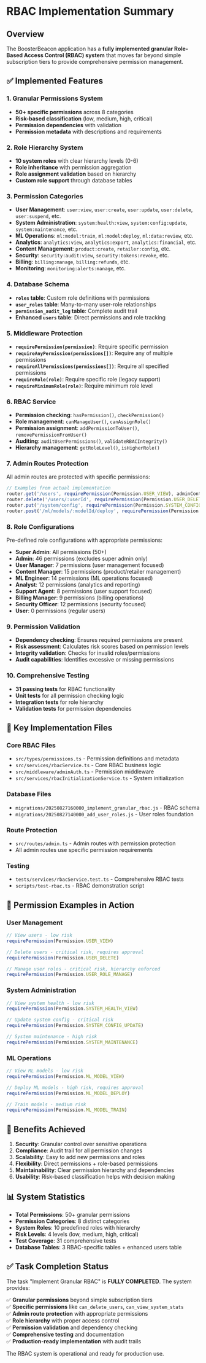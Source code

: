 # RBAC Implementation Summary

## Overview

The BoosterBeacon application has a **fully implemented granular Role-Based Access Control (RBAC) system** that moves far beyond simple subscription tiers to provide comprehensive permission management.

## ✅ Implemented Features

### 1. Granular Permissions System
- **50+ specific permissions** across 8 categories
- **Risk-based classification** (low, medium, high, critical)
- **Permission dependencies** with validation
- **Permission metadata** with descriptions and requirements

### 2. Role Hierarchy System
- **10 system roles** with clear hierarchy levels (0-6)
- **Role inheritance** with permission aggregation
- **Role assignment validation** based on hierarchy
- **Custom role support** through database tables

### 3. Permission Categories
- **User Management**: `user:view`, `user:create`, `user:update`, `user:delete`, `user:suspend`, etc.
- **System Administration**: `system:health:view`, `system:config:update`, `system:maintenance`, etc.
- **ML Operations**: `ml:model:train`, `ml:model:deploy`, `ml:data:review`, etc.
- **Analytics**: `analytics:view`, `analytics:export`, `analytics:financial`, etc.
- **Content Management**: `product:create`, `retailer:config`, etc.
- **Security**: `security:audit:view`, `security:tokens:revoke`, etc.
- **Billing**: `billing:manage`, `billing:refunds`, etc.
- **Monitoring**: `monitoring:alerts:manage`, etc.

### 4. Database Schema
- **`roles` table**: Custom role definitions with permissions
- **`user_roles` table**: Many-to-many user-role relationships
- **`permission_audit_log` table**: Complete audit trail
- **Enhanced `users` table**: Direct permissions and role tracking

### 5. Middleware Protection
- **`requirePermission(permission)`**: Require specific permission
- **`requireAnyPermission(permissions[])`**: Require any of multiple permissions
- **`requireAllPermissions(permissions[])`**: Require all specified permissions
- **`requireRole(role)`**: Require specific role (legacy support)
- **`requireMinimumRole(role)`**: Require minimum role level

### 6. RBAC Service
- **Permission checking**: `hasPermission()`, `checkPermission()`
- **Role management**: `canManageUser()`, `canAssignRole()`
- **Permission assignment**: `addPermissionToUser()`, `removePermissionFromUser()`
- **Auditing**: `auditUserPermissions()`, `validateRBACIntegrity()`
- **Hierarchy management**: `getRoleLevel()`, `isHigherRole()`

### 7. Admin Routes Protection
All admin routes are protected with specific permissions:
```typescript
// Examples from actual implementation
router.get('/users', requirePermission(Permission.USER_VIEW), adminController.getUsers);
router.delete('/users/:userId', requirePermission(Permission.USER_DELETE), adminController.deleteUser);
router.put('/system/config', requirePermission(Permission.SYSTEM_CONFIG_UPDATE), adminController.updateSystemConfig);
router.post('/ml/models/:modelId/deploy', requirePermission(Permission.ML_MODEL_DEPLOY), adminController.deployMLModel);
```

### 8. Role Configurations
Pre-defined role configurations with appropriate permissions:
- **Super Admin**: All permissions (50+)
- **Admin**: 46 permissions (excludes super admin only)
- **User Manager**: 7 permissions (user management focused)
- **Content Manager**: 15 permissions (product/retailer management)
- **ML Engineer**: 14 permissions (ML operations focused)
- **Analyst**: 12 permissions (analytics and reporting)
- **Support Agent**: 8 permissions (user support focused)
- **Billing Manager**: 9 permissions (billing operations)
- **Security Officer**: 12 permissions (security focused)
- **User**: 0 permissions (regular users)

### 9. Permission Validation
- **Dependency checking**: Ensures required permissions are present
- **Risk assessment**: Calculates risk scores based on permission levels
- **Integrity validation**: Checks for invalid roles/permissions
- **Audit capabilities**: Identifies excessive or missing permissions

### 10. Comprehensive Testing
- **31 passing tests** for RBAC functionality
- **Unit tests** for all permission checking logic
- **Integration tests** for role hierarchy
- **Validation tests** for permission dependencies

## 🔧 Key Implementation Files

### Core RBAC Files
- `src/types/permissions.ts` - Permission definitions and metadata
- `src/services/rbacService.ts` - Core RBAC business logic
- `src/middleware/adminAuth.ts` - Permission middleware
- `src/services/rbacInitializationService.ts` - System initialization

### Database Files
- `migrations/20250827160000_implement_granular_rbac.js` - RBAC schema
- `migrations/20250827140000_add_user_roles.js` - User roles foundation

### Route Protection
- `src/routes/admin.ts` - Admin routes with permission protection
- All admin routes use specific permission requirements

### Testing
- `tests/services/rbacService.test.ts` - Comprehensive RBAC tests
- `scripts/test-rbac.ts` - RBAC demonstration script

## 🎯 Permission Examples in Action

### User Management
```typescript
// View users - low risk
requirePermission(Permission.USER_VIEW)

// Delete users - critical risk, requires approval
requirePermission(Permission.USER_DELETE)

// Manage user roles - critical risk, hierarchy enforced
requirePermission(Permission.USER_ROLE_MANAGE)
```

### System Administration
```typescript
// View system health - low risk
requirePermission(Permission.SYSTEM_HEALTH_VIEW)

// Update system config - critical risk
requirePermission(Permission.SYSTEM_CONFIG_UPDATE)

// System maintenance - high risk
requirePermission(Permission.SYSTEM_MAINTENANCE)
```

### ML Operations
```typescript
// View ML models - low risk
requirePermission(Permission.ML_MODEL_VIEW)

// Deploy ML models - high risk, requires approval
requirePermission(Permission.ML_MODEL_DEPLOY)

// Train models - medium risk
requirePermission(Permission.ML_MODEL_TRAIN)
```

## 🚀 Benefits Achieved

1. **Security**: Granular control over sensitive operations
2. **Compliance**: Audit trail for all permission changes
3. **Scalability**: Easy to add new permissions and roles
4. **Flexibility**: Direct permissions + role-based permissions
5. **Maintainability**: Clear permission hierarchy and dependencies
6. **Usability**: Risk-based classification helps with decision making

## 📊 System Statistics

- **Total Permissions**: 50+ granular permissions
- **Permission Categories**: 8 distinct categories
- **System Roles**: 10 predefined roles with hierarchy
- **Risk Levels**: 4 levels (low, medium, high, critical)
- **Test Coverage**: 31 comprehensive tests
- **Database Tables**: 3 RBAC-specific tables + enhanced users table

## ✅ Task Completion Status

The task "Implement Granular RBAC" is **FULLY COMPLETED**. The system provides:

✅ **Granular permissions** beyond simple subscription tiers  
✅ **Specific permissions** like `can_delete_users`, `can_view_system_stats`  
✅ **Admin route protection** with appropriate permissions  
✅ **Role hierarchy** with proper access control  
✅ **Permission validation** and dependency checking  
✅ **Comprehensive testing** and documentation  
✅ **Production-ready implementation** with audit trails  

The RBAC system is operational and ready for production use.